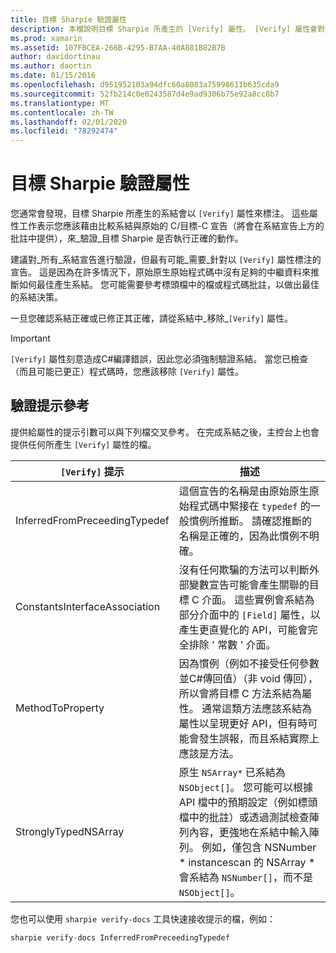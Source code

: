 ```yaml
---
title: 目標 Sharpie 驗證屬性
description: 本檔說明目標 Sharpie 所產生的 [Verify] 屬性。 [Verify] 屬性會對開發人員特別強調，他們應該在此手動驗證目標 Sharpie 的輸出。
ms.prod: xamarin
ms.assetid: 107FBCEA-266B-4295-B7AA-40A881B82B7B
author: davidortinau
ms.author: daortin
ms.date: 01/15/2016
ms.openlocfilehash: d951952103a94dfc60a8083a75998611b635cda9
ms.sourcegitcommit: 52fb214c0e0243587d4e9ad9306b75e92a8cc8b7
ms.translationtype: MT
ms.contentlocale: zh-TW
ms.lasthandoff: 02/01/2020
ms.locfileid: "78292474"
---
```

# <a name="objective-sharpie-verify-attributes"></a>目標 Sharpie 驗證屬性

您通常會發現，目標 Sharpie 所產生的系結會以 `[Verify]` 屬性來標注。 這些屬性工作表示您應該藉由比較系結與原始的 C/目標-C 宣告（將會在系結宣告上方的批註中提供），來_驗證_目標 Sharpie 是否執行正確的動作。

建議對_所有_系結宣告進行驗證，但最有可能_需要_針對以 `[Verify]` 屬性標注的宣告。 這是因為在許多情況下，原始原生原始程式碼中沒有足夠的中繼資料來推斷如何最佳產生系結。 您可能需要參考標頭檔中的檔或程式碼批註，以做出最佳的系結決策。

一旦您確認系結正確或已修正其正確，請從系結中_移除_`[Verify]` 屬性。

> [!IMPORTANT]
> `[Verify]` 屬性刻意造成C#編譯錯誤，因此您必須強制驗證系結。 當您已檢查（而且可能已更正）程式碼時，您應該移除 `[Verify]` 屬性。

## <a name="verify-hints-reference"></a>驗證提示參考

提供給屬性的提示引數可以與下列檔交叉參考。 在完成系結之後，主控台上也會提供任何所產生 `[Verify]` 屬性的檔。

|`[Verify]` 提示|描述|
|---|---|
|InferredFromPreceedingTypedef|這個宣告的名稱是由原始原生原始程式碼中緊接在 `typedef` 的一般慣例所推斷。 請確認推斷的名稱是正確的，因為此慣例不明確。|
|ConstantsInterfaceAssociation|沒有任何欺騙的方法可以判斷外部變數宣告可能會產生關聯的目標 C 介面。 這些實例會系結為部分介面中的 `[Field]` 屬性，以產生更直覺化的 API，可能會完全排除 ' 常數 ' 介面。|
|MethodToProperty|因為慣例（例如不接受任何參數並C#傳回值）（非 void 傳回），所以會將目標 C 方法系結為屬性。 通常這類方法應該系結為屬性以呈現更好 API，但有時可能會發生誤報，而且系結實際上應該是方法。|
|StronglyTypedNSArray|原生 `NSArray*` 已系結為 `NSObject[]`。 您可能可以根據 API 檔中的預期設定（例如標頭檔中的批註）或透過測試檢查陣列內容，更強地在系結中輸入陣列。 例如，僅包含 NSNumber * instancescan 的 NSArray * 會系結為 `NSNumber[]`，而不是 `NSObject[]`。|

您也可以使用 `sharpie verify-docs` 工具快速接收提示的檔，例如：

```csharp
sharpie verify-docs InferredFromPreceedingTypedef
```
